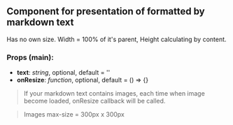 ## **Component for presentation of formatted by markdown text**

Has no own size. Width = 100% of it's parent, Height calculating by content.

### Props (main):

* **text**: _string_, optional, default = ''
* **onResize**: _function_, optional, default = () => {}

> If your markdown text contains images, each time when image become loaded, onResize callback will be called.

> Images max-size = 300px x 300px
